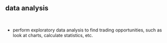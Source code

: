 ## data analysis

<br>

* perform exploratory data analysis to find trading opportunities, such as look at charts, calculate statistics, etc.
